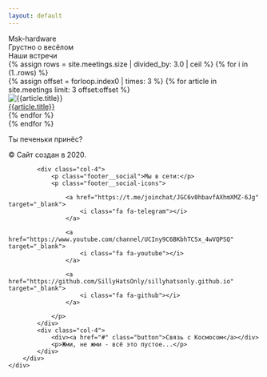```yaml
---
layout: default
---
```


<!-- .......................................

        HEADER

........................................ -->
<div class="header">
    <div class="header__title">Msk-hardware</div>
    <div class="header__slogan">Грустно о весёлом</div>
    <div class="header__arrow">
        <a href="#title"><i class="fa fa-caret-down"></i></a>
    </div>
</div>    


<!-- .......................................

        MAIN PART

........................................ -->
<div class="main__part">
    <div class="container">
        <div id="title" class="title">
            Наши встречи
        </div>
        {% assign rows = site.meetings.size | divided_by: 3.0 | ceil %}
        {% for i in (1..rows) %}
            <div class="row">
            {% assign offset = forloop.index0 | times: 3 %}
            {% for article in site.meetings limit: 3 offset:offset %}
                <div class="col-4">
                    <div class="block">
                        <div class="block-picture">
                            <img src="{{article.preview}}" alt="{{article.title}}">
                        </div>
                        <div class="block-title">
                            <a href="{{article.url}}">{{article.title}}</a>
                        </div>
                    </div>
                </div>
            {% endfor %}
          </div>
        {% endfor %}
    </div>
</div>


<!-- .......................................

        FOOTER

........................................ -->    
<div class="footer">
    <div class="container">
        <div class="row">
            <div class="col-4">
                <p class="footer__name"> Ты печеньки принёс?</p>
                <p> © Сайт создан в 2020.</p>
            </div>
            
            <div class="col-4">
                <p class="footer__social">Мы в сети:</p>
                <p class="footer__social-icons">
                    
                    <a href="https://t.me/joinchat/JGC6v0hbavfAXhmXMZ-6Jg" target="_blank">
                        <i class="fa fa-telegram"></i>
                    </a>
                    
                    <a href="https://www.youtube.com/channel/UCIny9C6BKbhTCSx_4wVQPSQ" target="_blank">
                        <i class="fa fa-youtube"></i>
                    </a>
                    
                    <a href="https://github.com/SillyHatsOnly/sillyhatsonly.github.io" target="_blank">
                        <i class="fa fa-github"></i>
                    </a>
                    
                </p>
            </div>
            <div class="col-4">
                <div><a href="#" class="button">Связь с Космосом</a></div>
                <p>Жми, не жми - всё это пустое...</p>
            </div>
        </div>
    </div>
</div>
